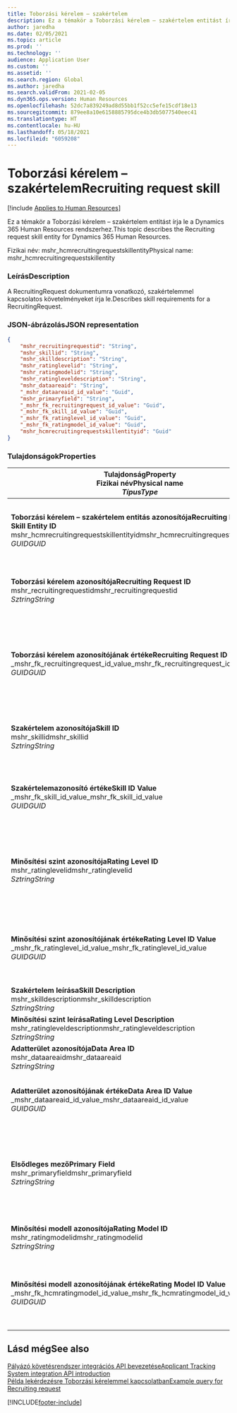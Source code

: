 ```yaml
---
title: Toborzási kérelem – szakértelem
description: Ez a témakör a Toborzási kérelem – szakértelem entitást írja le a Dynamics 365 Human Resources rendszerhez.
author: jaredha
ms.date: 02/05/2021
ms.topic: article
ms.prod: ''
ms.technology: ''
audience: Application User
ms.custom: ''
ms.assetid: ''
ms.search.region: Global
ms.author: jaredha
ms.search.validFrom: 2021-02-05
ms.dyn365.ops.version: Human Resources
ms.openlocfilehash: 52dc7a839249ad8d55bb1f52cc5efe15cdf18e13
ms.sourcegitcommit: 879ee8a10e6158885795dce4b3db5077540eec41
ms.translationtype: HT
ms.contentlocale: hu-HU
ms.lasthandoff: 05/18/2021
ms.locfileid: "6059208"
---
```

# <a name="recruiting-request-skill"></a><span data-ttu-id="e141d-103">Toborzási kérelem – szakértelem</span><span class="sxs-lookup"><span data-stu-id="e141d-103">Recruiting request skill</span></span>

[!include [Applies to Human Resources](../includes/applies-to-hr.md)]

<span data-ttu-id="e141d-104">Ez a témakör a Toborzási kérelem – szakértelem entitást írja le a Dynamics 365 Human Resources rendszerhez.</span><span class="sxs-lookup"><span data-stu-id="e141d-104">This topic describes the Recruiting request skill entity for Dynamics 365 Human Resources.</span></span>

<span data-ttu-id="e141d-105">Fizikai név: mshr_hcmrecruitingrequestskillentity</span><span class="sxs-lookup"><span data-stu-id="e141d-105">Physical name: mshr_hcmrecruitingrequestskillentity</span></span>

### <a name="description"></a><span data-ttu-id="e141d-106">Leírás</span><span class="sxs-lookup"><span data-stu-id="e141d-106">Description</span></span>

<span data-ttu-id="e141d-107">A RecruitingRequest dokumentumra vonatkozó, szakértelemmel kapcsolatos követelményeket írja le.</span><span class="sxs-lookup"><span data-stu-id="e141d-107">Describes skill requirements for a RecruitingRequest.</span></span>

### <a name="json-representation"></a><span data-ttu-id="e141d-108">JSON-ábrázolás</span><span class="sxs-lookup"><span data-stu-id="e141d-108">JSON representation</span></span>

```json
{
    "mshr_recruitingrequestid": "String",
    "mshr_skillid": "String",
    "mshr_skilldescription": "String",
    "mshr_ratinglevelid": "String",
    "mshr_ratingmodelid": "String",
    "mshr_ratingleveldescription": "String",
    "mshr_dataareaid": "String",
    "_mshr_dataareaid_id_value": "Guid",
    "mshr_primaryfield": "String",
    "_mshr_fk_recruitingrequest_id_value": "Guid",
    "_mshr_fk_skill_id_value": "Guid",
    "_mshr_fk_ratinglevel_id_value": "Guid",
    "_mshr_fk_ratingmodel_id_value": "Guid",
    "mshr_hcmrecruitingrequestskillentityid": "Guid"
}
```

### <a name="properties"></a><span data-ttu-id="e141d-109">Tulajdonságok</span><span class="sxs-lookup"><span data-stu-id="e141d-109">Properties</span></span>

| <span data-ttu-id="e141d-110">Tulajdonság</span><span class="sxs-lookup"><span data-stu-id="e141d-110">Property</span></span><br><span data-ttu-id="e141d-111">**Fizikai név**</span><span class="sxs-lookup"><span data-stu-id="e141d-111">**Physical name**</span></span><br><span data-ttu-id="e141d-112">**_Típus_**</span><span class="sxs-lookup"><span data-stu-id="e141d-112">**_Type_**</span></span> | <span data-ttu-id="e141d-113">Használat</span><span class="sxs-lookup"><span data-stu-id="e141d-113">Use</span></span> | <span data-ttu-id="e141d-114">Leírás</span><span class="sxs-lookup"><span data-stu-id="e141d-114">Description</span></span> |
| --- | --- | --- |
| <span data-ttu-id="e141d-115">**Toborzási kérelem – szakértelem entitás azonosítója**</span><span class="sxs-lookup"><span data-stu-id="e141d-115">**Recruiting Request Skill Entity ID**</span></span><br><span data-ttu-id="e141d-116">mshr_hcmrecruitingrequestskillentityid</span><span class="sxs-lookup"><span data-stu-id="e141d-116">mshr_hcmrecruitingrequestskillentityid</span></span><br><span data-ttu-id="e141d-117">*GUID*</span><span class="sxs-lookup"><span data-stu-id="e141d-117">*GUID*</span></span> | <span data-ttu-id="e141d-118">Írásvédett</span><span class="sxs-lookup"><span data-stu-id="e141d-118">Read-only</span></span><br><span data-ttu-id="e141d-119">Szükséges</span><span class="sxs-lookup"><span data-stu-id="e141d-119">Required</span></span> | <span data-ttu-id="e141d-120">A **Toborzási kérelem – szakértelem** rekord rendszer által generált egyedi azonosítója.</span><span class="sxs-lookup"><span data-stu-id="e141d-120">System-generated unique identifier for the **Recruiting Request Skill** record.</span></span> |
| <span data-ttu-id="e141d-121">**Toborzási kérelem azonosítója**</span><span class="sxs-lookup"><span data-stu-id="e141d-121">**Recruiting Request ID**</span></span><br><span data-ttu-id="e141d-122">mshr_recruitingrequestid</span><span class="sxs-lookup"><span data-stu-id="e141d-122">mshr_recruitingrequestid</span></span><br><span data-ttu-id="e141d-123">*Sztring*</span><span class="sxs-lookup"><span data-stu-id="e141d-123">*String*</span></span> | <span data-ttu-id="e141d-124">Írás egyszer</span><span class="sxs-lookup"><span data-stu-id="e141d-124">Write-once</span></span><br><span data-ttu-id="e141d-125">Szükséges</span><span class="sxs-lookup"><span data-stu-id="e141d-125">Required</span></span> | <span data-ttu-id="e141d-126">A társított toborzási kérelem felhasználó által olvasható egyedi azonosítója.</span><span class="sxs-lookup"><span data-stu-id="e141d-126">The user-readable unique identifier of the associated recruiting request.</span></span> |
| <span data-ttu-id="e141d-127">**Toborzási kérelem azonosítójának értéke**</span><span class="sxs-lookup"><span data-stu-id="e141d-127">**Recruiting Request ID Value**</span></span><br><span data-ttu-id="e141d-128">_mshr_fk_recruitingrequest_id_value</span><span class="sxs-lookup"><span data-stu-id="e141d-128">_mshr_fk_recruitingrequest_id_value</span></span><br><span data-ttu-id="e141d-129">*GUID*</span><span class="sxs-lookup"><span data-stu-id="e141d-129">*GUID*</span></span> | <span data-ttu-id="e141d-130">Írásvédett</span><span class="sxs-lookup"><span data-stu-id="e141d-130">Read-only</span></span><br><span data-ttu-id="e141d-131">Szükséges</span><span class="sxs-lookup"><span data-stu-id="e141d-131">Required</span></span><br> <span data-ttu-id="e141d-132">Idegen kulcs: mshr_hcmrecruitingrequestentityid / mshr_hcmrecruitingrequestentity entitás</span><span class="sxs-lookup"><span data-stu-id="e141d-132">Foreign key: mshr_hcmrecruitingrequestentityid of mshr_hcmrecruitingrequestentity entity</span></span> | <span data-ttu-id="e141d-133">A társított toborzási kérelem rendszer által generált egyedi azonosítója.</span><span class="sxs-lookup"><span data-stu-id="e141d-133">System-generated unique identifier of the associated recruiting request.</span></span> |
| <span data-ttu-id="e141d-134">**Szakértelem azonosítója**</span><span class="sxs-lookup"><span data-stu-id="e141d-134">**Skill ID**</span></span><br><span data-ttu-id="e141d-135">mshr_skillid</span><span class="sxs-lookup"><span data-stu-id="e141d-135">mshr_skillid</span></span><br><span data-ttu-id="e141d-136">*Sztring*</span><span class="sxs-lookup"><span data-stu-id="e141d-136">*String*</span></span><br> | <span data-ttu-id="e141d-137">Írás egyszer</span><span class="sxs-lookup"><span data-stu-id="e141d-137">Write-once</span></span><br><span data-ttu-id="e141d-138">Szükséges</span><span class="sxs-lookup"><span data-stu-id="e141d-138">Required</span></span> | <span data-ttu-id="e141d-139">A szükséges szakértelem felhasználó által olvasható egyedi azonosítója.</span><span class="sxs-lookup"><span data-stu-id="e141d-139">The user-readable unique identifier of the required skill.</span></span> |
| <span data-ttu-id="e141d-140">**Szakértelemazonosító értéke**</span><span class="sxs-lookup"><span data-stu-id="e141d-140">**Skill ID Value**</span></span><br><span data-ttu-id="e141d-141">_mshr_fk_skill_id_value</span><span class="sxs-lookup"><span data-stu-id="e141d-141">_mshr_fk_skill_id_value</span></span><br><span data-ttu-id="e141d-142">*GUID*</span><span class="sxs-lookup"><span data-stu-id="e141d-142">*GUID*</span></span> | <span data-ttu-id="e141d-143">Írásvédett</span><span class="sxs-lookup"><span data-stu-id="e141d-143">Read-only</span></span><br><span data-ttu-id="e141d-144">Szükséges</span><span class="sxs-lookup"><span data-stu-id="e141d-144">Required</span></span><br><span data-ttu-id="e141d-145">Idegen kulcs: mshr_hcmskillentityid / mshr_hcmskillentity entitás</span><span class="sxs-lookup"><span data-stu-id="e141d-145">Foreign key: mshr_hcmskillentityid of mshr_hcmskillentity entity</span></span> | <span data-ttu-id="e141d-146">A szükséges szakértelem rendszer által generált egyedi azonosítója.</span><span class="sxs-lookup"><span data-stu-id="e141d-146">System-generated unique identifier of the required skill.</span></span> |
| <span data-ttu-id="e141d-147">**Minősítési szint azonosítója**</span><span class="sxs-lookup"><span data-stu-id="e141d-147">**Rating Level ID**</span></span><br><span data-ttu-id="e141d-148">mshr_ratinglevelid</span><span class="sxs-lookup"><span data-stu-id="e141d-148">mshr_ratinglevelid</span></span><br><span data-ttu-id="e141d-149">*Sztring*</span><span class="sxs-lookup"><span data-stu-id="e141d-149">*String*</span></span> | <span data-ttu-id="e141d-150">Írás egyszer</span><span class="sxs-lookup"><span data-stu-id="e141d-150">Write-once</span></span><br><span data-ttu-id="e141d-151">Választható</span><span class="sxs-lookup"><span data-stu-id="e141d-151">Optional</span></span> | <span data-ttu-id="e141d-152">Az álláshoz kiválasztott szükséges szakértelem szintjének értéke a szakértelemhez rendelt minősítési modell alapján.</span><span class="sxs-lookup"><span data-stu-id="e141d-152">The required skill level value selected for the job, based on the rating model assigned to the skill.</span></span> |
| <span data-ttu-id="e141d-153">**Minősítési szint azonosítójának értéke**</span><span class="sxs-lookup"><span data-stu-id="e141d-153">**Rating Level ID Value**</span></span><br><span data-ttu-id="e141d-154">_mshr_fk_ratinglevel_id_value</span><span class="sxs-lookup"><span data-stu-id="e141d-154">_mshr_fk_ratinglevel_id_value</span></span><br><span data-ttu-id="e141d-155">*GUID*</span><span class="sxs-lookup"><span data-stu-id="e141d-155">*GUID*</span></span> | <span data-ttu-id="e141d-156">Írásvédett</span><span class="sxs-lookup"><span data-stu-id="e141d-156">Read-only</span></span><br><span data-ttu-id="e141d-157">Választható</span><span class="sxs-lookup"><span data-stu-id="e141d-157">Optional</span></span><br><span data-ttu-id="e141d-158">Idegen kulcs: mshr_hcmratinglevelentityid / mshr_hcmratinglevelentity entitás</span><span class="sxs-lookup"><span data-stu-id="e141d-158">Foreign key: mshr_hcmratinglevelentityid of mshr_hcmratinglevelentity entity</span></span> | <span data-ttu-id="e141d-159">A szint rendszer által generált egyedi azonosítója.</span><span class="sxs-lookup"><span data-stu-id="e141d-159">System-generated unique identifier for the level.</span></span> |
| <span data-ttu-id="e141d-160">**Szakértelem leírása**</span><span class="sxs-lookup"><span data-stu-id="e141d-160">**Skill Description**</span></span><br><span data-ttu-id="e141d-161">mshr_skilldescription</span><span class="sxs-lookup"><span data-stu-id="e141d-161">mshr_skilldescription</span></span><br><span data-ttu-id="e141d-162">*Sztring*</span><span class="sxs-lookup"><span data-stu-id="e141d-162">*String*</span></span> | <span data-ttu-id="e141d-163">Írásvédett</span><span class="sxs-lookup"><span data-stu-id="e141d-163">Read-only</span></span><br><span data-ttu-id="e141d-164">Szükséges</span><span class="sxs-lookup"><span data-stu-id="e141d-164">Required</span></span> | <span data-ttu-id="e141d-165">A szakértelem leírása.</span><span class="sxs-lookup"><span data-stu-id="e141d-165">The skill description.</span></span> |
| <span data-ttu-id="e141d-166">**Minősítési szint leírása**</span><span class="sxs-lookup"><span data-stu-id="e141d-166">**Rating Level Description**</span></span><br><span data-ttu-id="e141d-167">mshr_ratingleveldescription</span><span class="sxs-lookup"><span data-stu-id="e141d-167">mshr_ratingleveldescription</span></span><br><span data-ttu-id="e141d-168">*Sztring*</span><span class="sxs-lookup"><span data-stu-id="e141d-168">*String*</span></span> | <span data-ttu-id="e141d-169">Írásvédett</span><span class="sxs-lookup"><span data-stu-id="e141d-169">Read-only</span></span><br><span data-ttu-id="e141d-170">Választható</span><span class="sxs-lookup"><span data-stu-id="e141d-170">Optional</span></span> | <span data-ttu-id="e141d-171">A kiválasztott szakértelmi szint leírása.</span><span class="sxs-lookup"><span data-stu-id="e141d-171">The description of the selected skill level.</span></span> |
| <span data-ttu-id="e141d-172">**Adatterület azonosítója**</span><span class="sxs-lookup"><span data-stu-id="e141d-172">**Data Area ID**</span></span><br><span data-ttu-id="e141d-173">mshr_dataareaid</span><span class="sxs-lookup"><span data-stu-id="e141d-173">mshr_dataareaid</span></span><br><span data-ttu-id="e141d-174">*Sztring*</span><span class="sxs-lookup"><span data-stu-id="e141d-174">*String*</span></span> | <span data-ttu-id="e141d-175">Olvasás/írás</span><span class="sxs-lookup"><span data-stu-id="e141d-175">Read/write</span></span><br><span data-ttu-id="e141d-176">Választható</span><span class="sxs-lookup"><span data-stu-id="e141d-176">Optional</span></span> | <span data-ttu-id="e141d-177">Megadja a jogi személyt (vállalatot).</span><span class="sxs-lookup"><span data-stu-id="e141d-177">Specifies the legal entity (company).</span></span> |
| <span data-ttu-id="e141d-178">**Adatterület azonosítójának értéke**</span><span class="sxs-lookup"><span data-stu-id="e141d-178">**Data Area ID Value**</span></span><br><span data-ttu-id="e141d-179">_mshr_dataareaid_id_value</span><span class="sxs-lookup"><span data-stu-id="e141d-179">_mshr_dataareaid_id_value</span></span><br><span data-ttu-id="e141d-180">*GUID*</span><span class="sxs-lookup"><span data-stu-id="e141d-180">*GUID*</span></span> | <span data-ttu-id="e141d-181">Írásvédett</span><span class="sxs-lookup"><span data-stu-id="e141d-181">Read-only</span></span><br><span data-ttu-id="e141d-182">Választható</span><span class="sxs-lookup"><span data-stu-id="e141d-182">Optional</span></span><br><span data-ttu-id="e141d-183">Idegen kulcs: cdm_companyid / cdm_company entitás</span><span class="sxs-lookup"><span data-stu-id="e141d-183">Foreign key: cdm_companyid of cdm_company entity</span></span> | <span data-ttu-id="e141d-184">A jogi személyt (vállalatot) azonosító, rendszer által generált GUID-érték.</span><span class="sxs-lookup"><span data-stu-id="e141d-184">System-generated GUID value identifying the legal entity (company).</span></span> |
| <span data-ttu-id="e141d-185">**Elsődleges mező**</span><span class="sxs-lookup"><span data-stu-id="e141d-185">**Primary Field**</span></span><br><span data-ttu-id="e141d-186">mshr_primaryfield</span><span class="sxs-lookup"><span data-stu-id="e141d-186">mshr_primaryfield</span></span><br><span data-ttu-id="e141d-187">*Sztring*</span><span class="sxs-lookup"><span data-stu-id="e141d-187">*String*</span></span> | <span data-ttu-id="e141d-188">Írásvédett</span><span class="sxs-lookup"><span data-stu-id="e141d-188">Read-only</span></span><br><span data-ttu-id="e141d-189">Szükséges</span><span class="sxs-lookup"><span data-stu-id="e141d-189">Required</span></span> | <span data-ttu-id="e141d-190">A toborzási kérelem értékének és a szakértelem azonosítójának összefűzése alternatív módszerként a rekord egyedi azonosítására.</span><span class="sxs-lookup"><span data-stu-id="e141d-190">Concatenation of Recruiting Request value and Skill ID as another method to uniquely identify the record.</span></span> |
| <span data-ttu-id="e141d-191">**Minősítési modell azonosítója**</span><span class="sxs-lookup"><span data-stu-id="e141d-191">**Rating Model ID**</span></span><br><span data-ttu-id="e141d-192">mshr_ratingmodelid</span><span class="sxs-lookup"><span data-stu-id="e141d-192">mshr_ratingmodelid</span></span><br><span data-ttu-id="e141d-193">*Sztring*</span><span class="sxs-lookup"><span data-stu-id="e141d-193">*String*</span></span> | <span data-ttu-id="e141d-194">Olvasás/írás</span><span class="sxs-lookup"><span data-stu-id="e141d-194">Read-write</span></span><br><span data-ttu-id="e141d-195">Szükséges</span><span class="sxs-lookup"><span data-stu-id="e141d-195">Required</span></span> | <span data-ttu-id="e141d-196">A szakértelem minősítésére használt minősítési modell.</span><span class="sxs-lookup"><span data-stu-id="e141d-196">The rating model used to rate the skill.</span></span> |
| <span data-ttu-id="e141d-197">**Minősítési modell azonosítójának értéke**</span><span class="sxs-lookup"><span data-stu-id="e141d-197">**Rating Model ID Value**</span></span><br><span data-ttu-id="e141d-198">_mshr_fk_hcmratingmodel_id_value</span><span class="sxs-lookup"><span data-stu-id="e141d-198">_mshr_fk_hcmratingmodel_id_value</span></span><br><span data-ttu-id="e141d-199">*GUID*</span><span class="sxs-lookup"><span data-stu-id="e141d-199">*GUID*</span></span> | <span data-ttu-id="e141d-200">Írásvédett</span><span class="sxs-lookup"><span data-stu-id="e141d-200">Read-only</span></span><br><span data-ttu-id="e141d-201">Szükséges</span><span class="sxs-lookup"><span data-stu-id="e141d-201">Required</span></span><br><span data-ttu-id="e141d-202">Idegen kulcs: mshr_hcmratingmodelentityid / mshr_hcmratingmodelentity entitás</span><span class="sxs-lookup"><span data-stu-id="e141d-202">Foreign key: mshr_hcmratingmodelentityid of mshr_hcmratingmodelentity entity</span></span> | <span data-ttu-id="e141d-203">A szakértelem minősítésére használt minősítési modell rendszer által generált egyedi azonosítója.</span><span class="sxs-lookup"><span data-stu-id="e141d-203">System-generated unique identifier of the rating model used to rate the skill.</span></span> |

## <a name="see-also"></a><span data-ttu-id="e141d-204">Lásd még</span><span class="sxs-lookup"><span data-stu-id="e141d-204">See also</span></span>

[<span data-ttu-id="e141d-205">Pályázó követésrendszer integrációs API bevezetése</span><span class="sxs-lookup"><span data-stu-id="e141d-205">Applicant Tracking System integration API introduction</span></span>](hr-admin-integration-ats-api-introduction.md)<br>
[<span data-ttu-id="e141d-206">Példa lekérdezésre Toborzási kérelemmel kapcsolatban</span><span class="sxs-lookup"><span data-stu-id="e141d-206">Example query for Recruiting request</span></span>](hr-admin-integration-ats-api-recruiting-request-example-query.md)


[!INCLUDE[footer-include](../includes/footer-banner.md)]